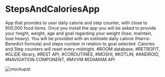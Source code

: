 # StepsAndCaloriesApp
App that provides to user daily calorie and step counter,
with close to 900,000 food items. Once you install the app you will be asked to provide your height,
weight, age and goal regarding your weight (lose, maintain, lose heavy).
You will be provided with an estimate daily calorie (Harris-Benedict formula) and steps number in relation
to goal selected. Calories and Step counters will reset every midnight.
#ROOM database,
#RETROFIT,
#GLIDE library,
#REST API,
#COROUTINES,
#MOSHI,
#KOTLIN,
#ANDROID,
#NAVIGATION COMPONENT,
#MVVM
#EDAMAM API


![mockupst](https://user-images.githubusercontent.com/69019613/175331674-98bc94bc-d565-44c4-9b43-de350ecb9610.png)
